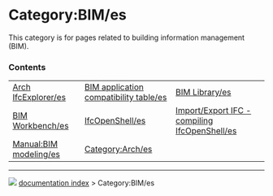 # Category:BIM/es
This category is for pages related to building information management (BIM).

### Contents

|     |     |     |
| --- | --- | --- |
| [Arch IfcExplorer/es](Arch_IfcExplorer/es.md) | [BIM application compatibility table/es](BIM_application_compatibility_table/es.md) | [BIM Library/es](BIM_Library/es.md) |
| [BIM Workbench/es](BIM_Workbench/es.md) | [IfcOpenShell/es](IfcOpenShell/es.md) | [Import/Export IFC - compiling IfcOpenShell/es](Import/Export_IFC_-_compiling_IfcOpenShell/es.md) |
| [Manual:BIM modeling/es](Manual_BIM_modeling/es.md) | [Category:Arch/es](Category_Arch/es.md) |



---
![](images/Right_arrow.png) [documentation index](../README.md) > Category:BIM/es
